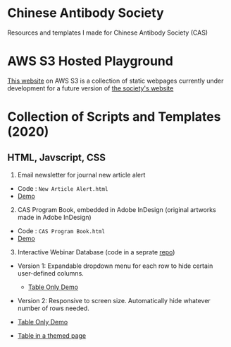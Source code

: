 # Chinese Antibody Society
Resources and templates I made for Chinese Antibody Society (CAS)

# AWS S3 Hosted Playground 

[This website](http://chineseantibody-dev.org/) on AWS S3 is a collection of static webpages currently under development for a future version of [the society's website](https://chineseantibody.org/)

# Collection of Scripts and Templates (2020)

## HTML, Javscript, CSS

1. Email newsletter for journal new article alert

 - Code : `New Article Alert.html`
 - [Demo](https://xinyu-dev.github.io/cas/New%20Article%20Alert.html)

2. CAS Program Book, embedded in Adobe InDesign (original artworks made in Adobe InDesign)

 - Code : `CAS Program Book.html`
 - [Demo](https://xinyu-dev.github.io/cas//CAS%20Program%20Book.html)

3. Interactive Webinar Database (code in a seprate [repo](https://github.com/xinyu-dev/interactive-datatable))
 - Version 1: Expandable dropdown menu for each row to hide certain user-defined columns.
   - [Table Only Demo](https://xinyu-dev.github.io/interactive-datatable/webinar_v1.html)

  - Version 2: Responsive to screen size. Automatically hide whatever number of rows needed. 
   - [Table Only Demo](https://xinyu-dev.github.io/interactive-datatable/webinar_v2.html) 
   - [Table in a themed page](http://chineseantibody-dev.org/webinar-test.html)
      
      

